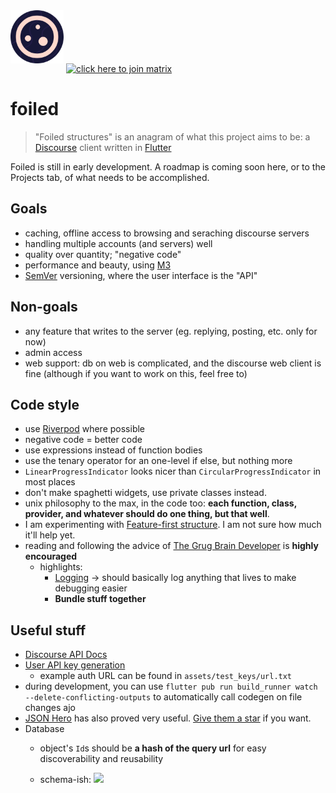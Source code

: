 <img src="./assets/icons/web/icon-512.png" width="85em" style="padding-bottom: 1em"/>

<a href="https://matrix.to/#/#fuiux:matrix.org">
<img src="https://img.shields.io/badge/join%20our%20matrix-click%20here-green" alt="click here to join matrix"/> </a>

# foiled

> "Foiled structures" is an anagram of what this project aims to be: a [Discourse](https://discourse.org) client written in [Flutter](https://flutter.dev)

Foiled is still in early development. A roadmap is coming soon here, or to the Projects tab, of what needs to be accomplished.

## Goals

- caching, offline access to browsing and seraching discourse servers
- handling multiple accounts (and servers) well
- quality over quantity; "negative code"
- performance and beauty, using [M3](https://m3.material.io)
- [SemVer](https://semver.org) versioning, where the user interface is the "API"

## Non-goals

- any feature that writes to the server (eg. replying, posting, etc. only for now)
- admin access
- web support: db on web is complicated, and the discourse web client is fine (although if you want to work on this, feel free to)

## Code style

- use [Riverpod](https://riverpod.dev) where possible
- negative code = better code
- use expressions instead of function bodies
- use the tenary operator for an one-level if else, but nothing more
- `LinearProgressIndicator` looks nicer than `CircularProgressIndicator` in most places
- don't make spaghetti widgets, use private classes instead.
- unix philosophy to the max, in the code too: **each function, class, provider, and whatever should do one thing, but that well**.
- I am experimenting with [Feature-first structure](https://codewithandrea.com/articles/flutter-project-structure/). I am not sure how much it'll help yet.
- reading and following the advice of [The Grug Brain Developer](https://grugbrain.dev/) is **highly encouraged**
  - highlights:
    - [Logging](https://grugbrain.dev/#grug-on-logging) -> should basically log anything that lives to make debugging easier
    - **Bundle stuff together**

## Useful stuff

- [Discourse API Docs](https://docs.discourse.org/)
- [User API key generation](https://meta.discourse.org/t/user-api-keys-specification/48536)
  - example auth URL can be found in `assets/test_keys/url.txt`
- during development, you can use `flutter pub run build_runner watch --delete-conflicting-outputs` to automatically call codegen on file changes
ajo
- [JSON Hero](https://jsonhero.io) has also proved very useful. [Give them a star](https://github.com/apihero-run/jsonhero-web) if you want.
- Database
  - object's `Id`s should be **a hash of the query url** for easy discoverability and reusability
  
  - schema-ish:
  [![](https://mermaid.ink/svg/pako:eNqNkLkKwzAMhl_FaGogWTJ6KBS6lI6hmxfVUQ7wEXwUQsi7102T0HaqJ_2_jk_yBNLWBBykQu_PPbYOtTCLYicpbTSBTcKw9HDorzSucQzdwZN7kLs5lTFhZvbTVv7fJ8yGKoojq5b07pVf5gZ56w3RUriYxh6yXVbkfW_Np3tHTwmakK8xkIMmp7Gv0_XLGAGhI00CeAprajCqICCVp9K0t61GI4EHFymHONQYaP0v4A0qT_MTJhFxkg?type=png)](https://mermaid.live/edit#pako:eNqNkLkKwzAMhl_FaGogWTJ6KBS6lI6hmxfVUQ7wEXwUQsi7102T0HaqJ_2_jk_yBNLWBBykQu_PPbYOtTCLYicpbTSBTcKw9HDorzSucQzdwZN7kLs5lTFhZvbTVv7fJ8yGKoojq5b07pVf5gZ56w3RUriYxh6yXVbkfW_Np3tHTwmakK8xkIMmp7Gv0_XLGAGhI00CeAprajCqICCVp9K0t61GI4EHFymHONQYaP0v4A0qT_MTJhFxkg)
